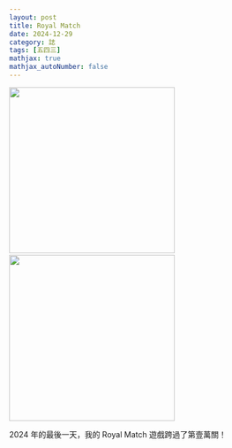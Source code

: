 ```yaml
---
layout: post
title: Royal Match
date: 2024-12-29
category: 誌
tags: [五四三]
mathjax: true
mathjax_autoNumber: false
---
```


<img src="/blog/assets/images/2024/9999.png" style="width: 300px;"/>&nbsp;
<img src="/blog/assets/images/2024/10000.png" style="width: 300px;"/>

<!--more-->

2024 年的最後一天，我的 Royal Match 遊戲跨過了第壹萬關！
